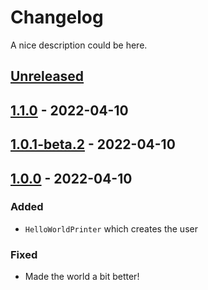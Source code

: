 # Changelog

A nice description could be here.

<!-- The format is based on [Keep a Changelog](https://keepachangelog.com/en/1.0.0/) -->

## [Unreleased]

## [1.1.0] - 2022-04-10

## [1.0.1-beta.2] - 2022-04-10

## [1.0.0] - 2022-04-10

### Added

-   `HelloWorldPrinter` which creates the user

### Fixed

-   Made the world a bit better!

[Unreleased]: https://github.com/linkdotnet/deployment-template/compare/1.1.0...HEAD

[1.1.0]: https://github.com/linkdotnet/deployment-template/compare/1.0.1-beta.2...1.1.0

[1.0.1-beta.2]: https://github.com/linkdotnet/deployment-template/compare/1.0.0...1.0.1-beta.2

[1.0.0]: https://github.com/linkdotnet/deployment-template/compare/902a59583c17b4e0c437e156c038bd25ac2958f0...1.0.0
